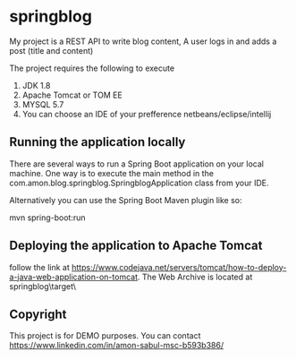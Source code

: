 springblog
====

My project is a REST API to write blog content, A user logs in and adds a post (title and content)

The project requires the following to execute 

1. JDK 1.8
2. Apache Tomcat or TOM EE
3. MYSQL 5.7
4. You can choose an IDE of your prefference netbeans/eclipse/intellij

## Running the application locally

There are several ways to run a Spring Boot application on your local machine. One way is to execute the main method in the com.amon.blog.springblog.SpringblogApplication class from your IDE.

Alternatively you can use the Spring Boot Maven plugin like so:

mvn spring-boot:run


## Deploying the application to Apache Tomcat 

follow the link at https://www.codejava.net/servers/tomcat/how-to-deploy-a-java-web-application-on-tomcat.
The Web Archive is located at springblog\target\

## Copyright

This project is for DEMO purposes. You can contact 
https://www.linkedin.com/in/amon-sabul-msc-b593b386/

